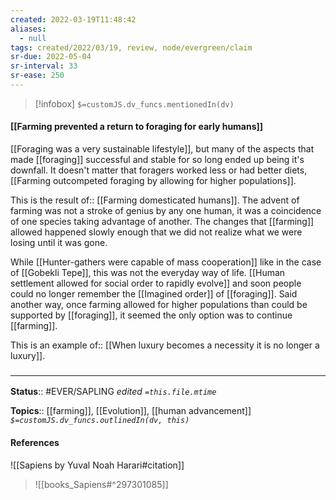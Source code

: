 ```yaml
---
created: 2022-03-19T11:48:42 
aliases:
  - null
tags: created/2022/03/19, review, node/evergreen/claim
sr-due: 2022-05-04
sr-interval: 33
sr-ease: 250
---
```

> [!infobox]
`$=customJS.dv_funcs.mentionedIn(dv)`

#### [[Farming prevented a return to foraging for early humans]] 

[[Foraging was a very sustainable lifestyle]], but
many of the aspects that made [[foraging]] successful and stable for so long ended up being it's downfall.
It doesn't matter that foragers worked less or had better diets,
[[Farming outcompeted foraging by allowing for higher populations]].

This is the
result of:: [[Farming domesticated humans]].
The advent of farming was not a stroke of genius by any one human, it was a coincidence of one species taking advantage of another.
The changes that [[farming]] allowed happened slowly enough that we did not realize what we were losing until it was gone.

While [[Hunter-gathers were capable of mass cooperation]] like in the case of [[Gobekli Tepe]], this was not the everyday way of life. 
[[Human settlement allowed for social order to rapidly evolve]] and soon people could no longer remember the [[Imagined order]] of [[foraging]].
Said another way, once farming allowed for higher populations than could be supported by [[foraging]], it seemed the only option was to continue [[farming]].

This is an
example of:: [[When luxury becomes a necessity it is no longer a luxury]].

### <hr class="footnote"/>

**Status**:: #EVER/SAPLING 
*edited `=this.file.mtime`*

**Topics**:: [[farming]], [[Evolution]], [[human advancement]]
*`$=customJS.dv_funcs.outlinedIn(dv, this)`*

#### References

![[Sapiens by Yuval Noah Harari#citation]]

> ![[books_Sapiens#^297301085]]

